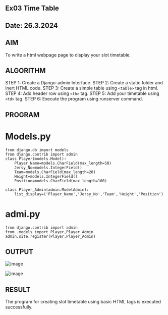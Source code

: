 ## Ex03 Time Table
## Date: 26.3.2024

## AIM
 To write a html webpage page to display your slot timetable.

## ALGORITHM

 STEP 1: Create a Django-admin Interface.
 STEP 2: Create a static folder and inert HTML code.
 STEP 3: Create a simple table using ```<table>``` tag in html.
 STEP 4: Add header row using ```<th>``` tag.
 STEP 5: Add your timetable using ```<td>``` tag.
 STEP 6: Execute the program using runserver command.

## PROGRAM

# Models.py
~~~
from django.db import models
from django.contrib import admin
class Player(models.Model):
    Player_Name=models.CharField(max_length=50)
    Jersy_No=models.IntegerField()
    Team=models.CharField(max_length=20)
    Height=models.IntegerField()
    Position=models.CharField(max_length=100)

class Player_Admin(admin.ModelAdmin):
    list_display=('Player_Name','Jersy_No','Team','Height','Position')
~~~
# admi.py
~~~
from django.contrib import admin
from .models import Player,Player_Admin
admin.site.register(Player,Player_Admin)
~~~
## OUTPUT

![image](https://github.com/niranjanadevi-s/slot/assets/141748873/e6306a0e-4656-42fd-94d9-c0040de2d658)


![image](https://github.com/niranjanadevi-s/slot/assets/141748873/6e092d5e-9fc5-4cfe-a684-565288db84ec)

## RESULT
The program for creating slot timetable using basic HTML tags is executed successfully.
